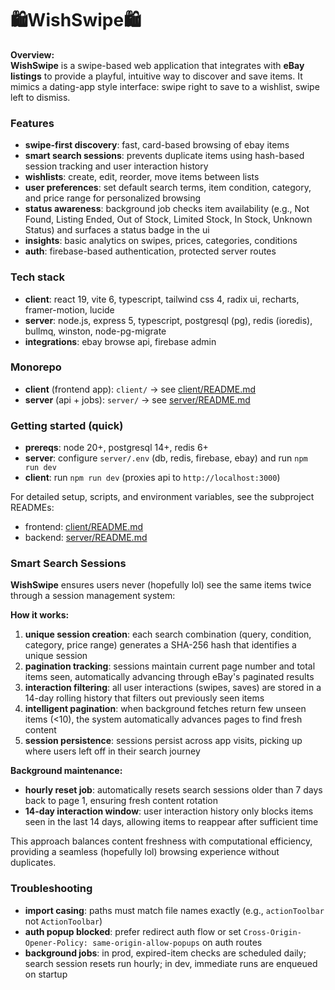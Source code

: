 # 🛍️WishSwipe🛍️

**Overview:**  
**WishSwipe** is a swipe-based web application that integrates with **eBay listings** to provide a playful, intuitive way to discover and save items. It mimics a dating-app style interface: swipe right to save to a wishlist, swipe left to dismiss.

### Features

- **swipe-first discovery**: fast, card-based browsing of ebay items
- **smart search sessions**: prevents duplicate items using hash-based session tracking and user interaction history
- **wishlists**: create, edit, reorder, move items between lists
- **user preferences**: set default search terms, item condition, category, and price range for personalized browsing
- **status awareness**: background job checks item availability (e.g., Not Found, Listing Ended, Out of Stock, Limited Stock, In Stock, Unknown Status) and surfaces a status badge in the ui
- **insights**: basic analytics on swipes, prices, categories, conditions
- **auth**: firebase-based authentication, protected server routes

### Tech stack

- **client**: react 19, vite 6, typescript, tailwind css 4, radix ui, recharts, framer-motion, lucide
- **server**: node.js, express 5, typescript, postgresql (pg), redis (ioredis), bullmq, winston, node-pg-migrate
- **integrations**: ebay browse api, firebase admin

### Monorepo

- **client** (frontend app): `client/` → see [client/README.md](client/README.md)
- **server** (api + jobs): `server/` → see [server/README.md](server/README.md)

### Getting started (quick)

- **prereqs**: node 20+, postgresql 14+, redis 6+
- **server**: configure `server/.env` (db, redis, firebase, ebay) and run `npm run dev`
- **client**: run `npm run dev` (proxies api to `http://localhost:3000`)

For detailed setup, scripts, and environment variables, see the subproject READMEs:

- frontend: [client/README.md](client/README.md)
- backend: [server/README.md](server/README.md)

### Smart Search Sessions

**WishSwipe** ensures users never (hopefully lol) see the same items twice through a session management system:

**How it works:**

1. **unique session creation**: each search combination (query, condition, category, price range) generates a SHA-256 hash that identifies a unique session
2. **pagination tracking**: sessions maintain current page number and total items seen, automatically advancing through eBay's paginated results
3. **interaction filtering**: all user interactions (swipes, saves) are stored in a 14-day rolling history that filters out previously seen items
4. **intelligent pagination**: when background fetches return few unseen items (<10), the system automatically advances pages to find fresh content
5. **session persistence**: sessions persist across app visits, picking up where users left off in their search journey

**Background maintenance:**

- **hourly reset job**: automatically resets search sessions older than 7 days back to page 1, ensuring fresh content rotation
- **14-day interaction window**: user interaction history only blocks items seen in the last 14 days, allowing items to reappear after sufficient time

This approach balances content freshness with computational efficiency, providing a seamless (hopefully lol) browsing experience without duplicates.

### Troubleshooting

- **import casing**: paths must match file names exactly (e.g., `actionToolbar` not `ActionToolbar`)
- **auth popup blocked**: prefer redirect auth flow or set `Cross-Origin-Opener-Policy: same-origin-allow-popups` on auth routes
- **background jobs**: in prod, expired-item checks are scheduled daily; search session resets run hourly; in dev, immediate runs are enqueued on startup
